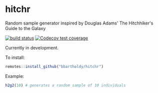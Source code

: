 # hitchr
Random sample generator inspired by Douglas Adams' The Hitchhiker's Guide to the Galaxy

<!-- badges start -->
[![build status](https://github.com/bbartholdy/hitchr/workflows/R-CMD-check/badge.svg)](https://github.com/bbartholdy/hitchr/actions)
[![Codecov test coverage](https://codecov.io/gh/bbartholdy/hitchr/branch/master/graph/badge.svg)](https://codecov.io/gh/bbartholdy/hitchr?branch=master)
<!-- badges end -->

Currently in development.

To install:

```r
remotes::install_github("bbartholdy/hitchr")
```

Example:

```r
h2g2(10) # generates a random sample of 10 individuals
```
